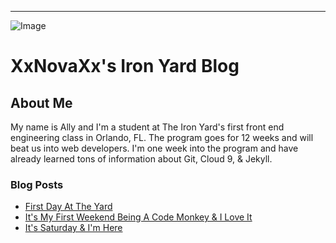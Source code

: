 ---

![Image](https://vfs-gce-usw-07.c9.io/vfs/1008099/0TRPaUpAwYSIfOFX/workspace/Graphics/r_atr-header-main.jpg)

# XxNovaXx's Iron Yard Blog

## About Me

My name is Ally and I'm a student at The Iron Yard's first front end engineering class in Orlando, FL. The program goes for 12 weeks and will beat us into web developers. I'm one week into the program and have already learned tons of information about Git, Cloud 9, & Jekyll. 

### Blog Posts

 - [First Day At The Yard](/2014/09/22/FirstDayAtTheYard.html)
 - [It's My First Weekend Being A Code Monkey & I Love It](/2014/09/27/FifthDayAtTheYard.html)
 - [It's Saturday & I'm Here](/2014/09/28/SixthDayAtTheYard.html)